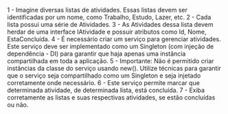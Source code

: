 1 - Imagine diversas listas de atividades. Essas listas devem ser identificadas por um nome, como Trabalho, Estudo, Lazer, etc.
2 - Cada lista possui uma série de Atividades.
3 - As Atividades dessa lista devem herdar de uma interface IAtividade e possuir atributos como Id, Nome, EstaConcluída.
4 - É necessário criar um serviço para gerenciar atividades. Este serviço deve ser implementado como um Singleton (com injeção de dependência - DI) para garantir que haja apenas uma instância compartilhada em toda a aplicação.
5 - Importante: Não é permitido criar instâncias da classe do serviço usando new(). Utilize técnicas para garantir que o serviço seja compartilhado como um Singleton e seja injetado corretamente onde necessário.
6 - Este serviço permite marcar que determinada atividade, de determinada lista, está concluída.
7 - Exiba corretamente as listas e suas respectivas atividades, se estão concluídas ou não.